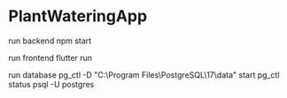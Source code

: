 # PlantWateringApp

run backend
    npm start

run frontend
    flutter run

run database
    pg_ctl -D "C:\Program Files\PostgreSQL\17\data" start
    pg_ctl status
    psql -U postgres


